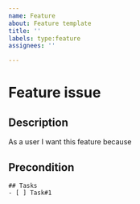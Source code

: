 ```yaml
---
name: Feature
about: Feature template
title: ''
labels: type:feature
assignees: ''

---
```


# Feature issue

## Description
As a user I want this feature because

## Precondition

```[tasklist]
## Tasks
- [ ] Task#1
```